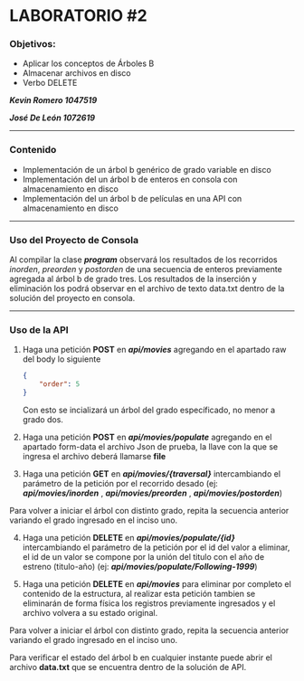 # LABORATORIO #2

### **Objetivos:**

- Aplicar los conceptos de Árboles B
- Almacenar archivos en disco
- Verbo DELETE

***Kevin Romero 1047519***

***José De León   1072619***

---

### Contenido

- Implementación de un árbol b genérico de grado variable en disco
- Implementación del un árbol b de enteros en consola con almacenamiento en disco
- Implementación del un árbol b de películas en una API con almacenamiento en disco

---

### Uso del Proyecto de Consola

Al compilar la clase ***program*** observará los resultados de los recorridos *inorden*, *preorden* y *postorden* de una secuencia de enteros previamente agregada al árbol b de grado tres. Los resultados de la inserción y eliminación los podrá observar en el archivo de texto data.txt dentro de la solución del proyecto en consola.

---

### Uso de la API

1. Haga una petición **POST** en ***api/movies*** agregando en el apartado raw del body lo siguiente

    ```json
    {
    	"order": 5
    }
    ```

    Con esto se incializará un árbol del grado específicado, no menor a grado dos.

2. Haga una petición **POST** en ***api/movies/populate*** agregando en el apartado form-data el archivo Json de prueba, la llave con la que se ingresa el archivo deberá llamarse **file**
3. Haga una petición **GET** en ***api/movies/{traversal}*** intercambiando el parámetro de la petición por el recorrido desado (ej: ***api/movies/inorden*** , ***api/movies/preorden*** , ***api/movies/postorden***)

Para volver a iniciar el árbol con distinto grado, repita la secuencia anterior variando el grado ingresado en el inciso uno.

4. Haga una petición **DELETE** en ***api/movies/populate/{id}*** intercambiando el parámetro de la petición por el id del valor a eliminar, el id de un valor se compone por la unión del titulo con el año de estreno (titulo-año) (ej: ***api/movies/populate/Following-1999***)

5. Haga una petición **DELETE** en ***api/movies*** para eliminar por completo el contenido de la estructura, al realizar esta petición tambien se eliminarán de forma física los registros previamente ingresados y el archivo volvera a su estado original. 
 
Para volver a iniciar el árbol con distinto grado, repita la secuencia anterior variando el grado ingresado en el inciso uno.

Para verificar el estado del árbol b en cualquier instante puede abrir el archivo **data.txt** que se encuentra dentro de la solución de API.
